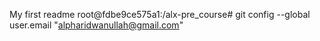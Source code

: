 My first readme
root@fdbe9ce575a1:/alx-pre_course# git config --global user.email "alpharidwanullah@gmail.com"
